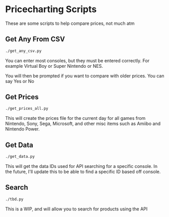 # Pricecharting Scripts

These are some scripts to help compare prices, not much atm


## Get Any From CSV

```bash
./get_any_csv.py
```

You can enter most consoles, but they must be entered correctly. 
For example Virtual Boy or Super Nintendo or NES.
 
 You will then be prompted if you want to compare with older prices. You can say Yes or No
 
 ## Get Prices
 
 ```bash
 ./get_prices_all.py
 ```
 
 This will create the prices file for the current day for all games from Nintendo, Sony, Sega, 
 Microsoft, and other misc items such as Amiibo and Nintendo Power.
 
 ## Get Data
 ```bash
 ./get_data.py
 ```
 
 This will get the data IDs used for API searching for a specific console. In the future,
 I'll update this to be able to find a specific ID based off console.
 
 ## Search
 
 ```bash
 ./tbd.py
 ```
 
 This is a WIP, and will allow you to search for products using the API